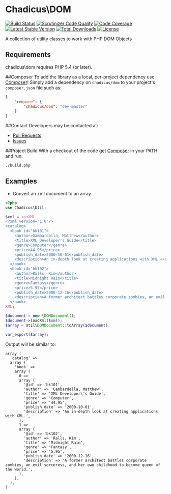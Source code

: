 # Chadicus\DOM
[![Build Status](http://img.shields.io/travis/chadicus/dom-php.svg?style=flat)](https://travis-ci.org/chadicus/dom-php)
[![Scrutinizer Code Quality](http://img.shields.io/scrutinizer/g/chadicus/dom-php.svg?style=flat)](https://scrutinizer-ci.com/g/chadicus/dom-php/)
[![Code Coverage](http://img.shields.io/coveralls/chadicus/dom-php.svg?style=flat)](https://coveralls.io/r/chadicus/dom-php)
[![Latest Stable Version](http://img.shields.io/packagist/v/chadicus/dom.svg?style=flat)](https://packagist.org/packages/chadicus/dom)
[![Total Downloads](http://img.shields.io/packagist/dt/chadicus/dom.svg?style=flat)](https://packagist.org/packages/chadicus/dom)
[![License](http://img.shields.io/packagist/l/chadicus/dom.svg?style=flat)](https://packagist.org/packages/chadicus/dom)



A collection of utility classes to work with PHP DOM Objects

## Requirements

chadicus\dom requires PHP 5.4 (or later).

##Composer
To add the library as a local, per-project dependency use [Composer](http://getcomposer.org)! Simply add a dependency on
`chadicus/dom` to your project's `composer.json` file such as:

```json
{
    "require": {
        "chadicus/dom": "dev-master"
    }
}
```
##Contact
Developers may be contacted at:

 * [Pull Requests](https://github.com/chadicus/dom-php/pulls)
 * [Issues](https://github.com/chadicus/dom-php/issues)

##Project Build
With a checkout of the code get [Composer](http://getcomposer.org) in your PATH and run:

```sh
./build.php
```
## Examples

* Convert an xml document to an array
```php
<?php
use Chadicus\Util;

$xml = <<<XML
<?xml version="1.0"?>                                                                                                    
<catalog>                                                                                                                
  <book id="bk101">                                                                                                      
    <author>Gambardella, Matthew</author>                                                                                
    <title>XML Developer's Guide</title>                                                                                 
    <genre>Computer</genre>                                                                                              
    <price>44.95</price>                                                                                                 
    <publish_date>2000-10-01</publish_date>                                                                              
    <description>An in-depth look at creating applications with XML.</description>                                       
  </book>                                                                                                                
  <book id="bk102">                                                                                                      
    <author>Ralls, Kim</author>                                                                                          
    <title>Midnight Rain</title>                                                                                         
    <genre>Fantasy</genre>                                                                                               
    <price>5.95</price>                                                                                                  
    <publish_date>2000-12-16</publish_date>                                                                              
    <description>A former architect battles corporate zombies, an evil sorceress, and her own childhood to become queen of the world.</description>
  </book>                                                                                                                
XML;

$document = new \DOMDocument();
$document->loadXml($xml);
$array = Util\DOMDocument::toArray($document);

var_export($array);

```

Output will be similar to:

```
array (
  'catalog' => 
  array (
    'book' => 
    array (
      0 => 
      array (
        '@id' => 'bk101',
        'author' => 'Gambardella, Matthew',
        'title' => 'XML Developer\'s Guide',
        'genre' => 'Computer',
        'price' => '44.95',
        'publish_date' => '2000-10-01',
        'description' => 'An in-depth look at creating applications with XML.',
      ),
      1 => 
      array (
        '@id' => 'bk102',
        'author' => 'Ralls, Kim',
        'title' => 'Midnight Rain',
        'genre' => 'Fantasy',
        'price' => '5.95',
        'publish_date' => '2000-12-16',
        'description' => 'A former architect battles corporate zombies, an evil sorceress, and her own childhood to become queen of the world.',
      ),
    ),
  ),
)
```



